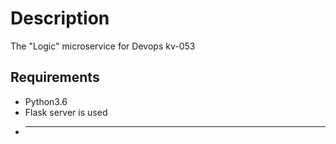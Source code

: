 # Description
The "Logic" microservice for Devops kv-053
## Requirements 
* Python3.6
* Flask server is used
* -----------
